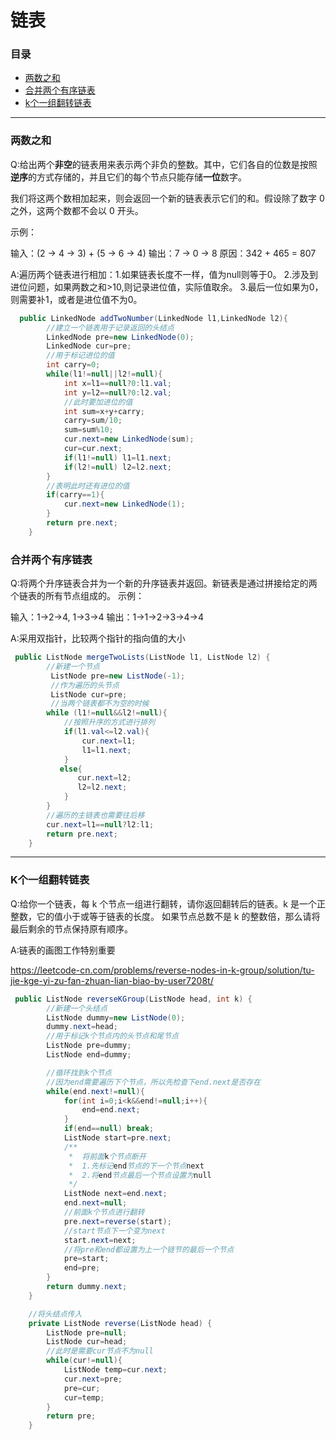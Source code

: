 # 链表
### 目录

* [两数之和](#两数之和)
* [合并两个有序链表](#合并两个有序链表)
* [k个一组翻转链表](#k个一组翻转链表)
---
### 两数之和
Q:给出两个**非空**的链表用来表示两个非负的整数。其中，它们各自的位数是按照**逆序**的方式存储的，并且它们的每个节点只能存储**一位**数字。

我们将这两个数相加起来，则会返回一个新的链表表示它们的和。假设除了数字 0 之外，这两个数都不会以 0 开头。

示例：

输入：(2 -> 4 -> 3) + (5 -> 6 -> 4)
输出：7 -> 0 -> 8
原因：342 + 465 = 807

A:遍历两个链表进行相加：1.如果链表长度不一样，值为null则等于0。
                      2.涉及到进位问题，如果两数之和>10,则记录进位值，实际值取余。
                      3.最后一位如果为0，则需要补1，或者是进位值不为0。
```java
  public LinkedNode addTwoNumber(LinkedNode l1,LinkedNode l2){
        //建立一个链表用于记录返回的头结点
        LinkedNode pre=new LinkedNode(0);
        LinkedNode cur=pre;
        //用于标记进位的值 
        int carry=0;
        while(l1!=null||l2!=null){
            int x=l1==null?0:l1.val;
            int y=l2==null?0:l2.val;
            //此时要加进位的值
            int sum=x+y+carry;
            carry=sum/10;
            sum=sum%10;
            cur.next=new LinkedNode(sum);
            cur=cur.next;
            if(l1!=null) l1=l1.next;
            if(l2!=null) l2=l2.next;
        }
        //表明此时还有进位的值
        if(carry==1){
            cur.next=new LinkedNode(1);
        }
        return pre.next;
    }
```
### 合并两个有序链表
Q:将两个升序链表合并为一个新的升序链表并返回。新链表是通过拼接给定的两个链表的所有节点组成的。 
示例：

输入：1->2->4, 1->3->4
输出：1->1->2->3->4->4

A:采用双指针，比较两个指针的指向值的大小
```java
 public ListNode mergeTwoLists(ListNode l1, ListNode l2) {
        //新建一个节点
         ListNode pre=new ListNode(-1);
         //作为遍历的头节点
         ListNode cur=pre;
         //当两个链表都不为空的时候
        while (l1!=null&&l2!=null){
            //按照升序的方式进行排列
            if(l1.val<=l2.val){
                cur.next=l1;
                l1=l1.next;
            }
           else{
               cur.next=l2;
               l2=l2.next;
            }
        }
        //遍历的主链表也需要往后移
        cur.next=l1==null?l2:l1;
        return pre.next;
    }
```
---
### K个一组翻转链表
Q:给你一个链表，每 k 个节点一组进行翻转，请你返回翻转后的链表。k 是一个正整数，它的值小于或等于链表的长度。
如果节点总数不是 k 的整数倍，那么请将最后剩余的节点保持原有顺序。

A:链表的画图工作特别重要

https://leetcode-cn.com/problems/reverse-nodes-in-k-group/solution/tu-jie-kge-yi-zu-fan-zhuan-lian-biao-by-user7208t/
```java
 public ListNode reverseKGroup(ListNode head, int k) {
        //新建一个头结点
        ListNode dummy=new ListNode(0);
        dummy.next=head;
        //用于标记k个节点内的头节点和尾节点
        ListNode pre=dummy;
        ListNode end=dummy;

        //循环找到k个节点
        //因为end需要遍历下个节点，所以先检查下end.next是否存在
        while(end.next!=null){
            for(int i=0;i<k&&end!=null;i++){
                end=end.next;
            }
            if(end==null) break;
            ListNode start=pre.next;
            /**
             *  将前面k个节点断开
             *  1.先标记end节点的下一个节点next
             *  2.将end节点最后一个节点设置为null
             */
            ListNode next=end.next;
            end.next=null;
            //前面k个节点进行翻转
            pre.next=reverse(start);
            //start节点下一个变为next
            start.next=next;
            //将pre和end都设置为上一个链节的最后一个节点
            pre=start;
            end=pre;
        }
        return dummy.next;
    }

    //将头结点传入
    private ListNode reverse(ListNode head) {
        ListNode pre=null;
        ListNode cur=head;
        //此时是需要cur节点不为null
        while(cur!=null){
            ListNode temp=cur.next;
            cur.next=pre;
            pre=cur;
            cur=temp;
        }
        return pre;
    }
```

